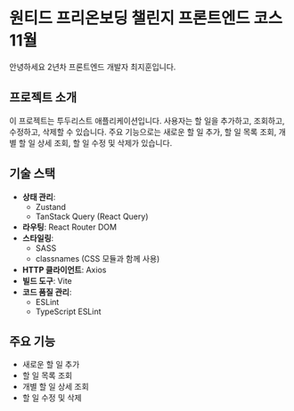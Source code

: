 # 원티드 프리온보딩 챌린지 프론트엔드 코스 11월

안녕하세요 2년차 프론트엔드 개발자 최지훈입니다.

## 프로젝트 소개

이 프로젝트는 투두리스트 애플리케이션입니다. 사용자는 할 일을 추가하고, 조회하고, 수정하고, 삭제할 수 있습니다. 주요 기능으로는 새로운 할 일 추가, 할 일 목록 조회, 개별 할 일 상세 조회, 할 일 수정 및 삭제가 있습니다.

## 기술 스택

- **상태 관리**:
  - Zustand
  - TanStack Query (React Query)
- **라우팅**: React Router DOM
- **스타일링**:
  - SASS
  - classnames (CSS 모듈과 함께 사용)
- **HTTP 클라이언트**: Axios
- **빌드 도구**: Vite
- **코드 품질 관리**:
  - ESLint
  - TypeScript ESLint

## 주요 기능

- 새로운 할 일 추가
- 할 일 목록 조회
- 개별 할 일 상세 조회
- 할 일 수정 및 삭제
